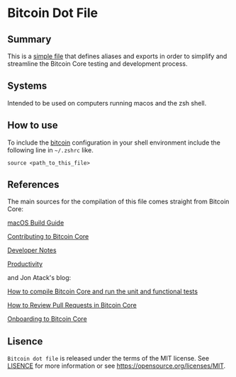 # Bitcoin Dot File

## Summary

This is a [simple file](https://github.com/itornaza/btc-dot/blob/main/bitcoin) that defines aliases and exports in order to simplify and streamline the Bitcoin Core testing and development process.

## Systems

Intended to be used on computers running macos and the zsh shell.

## How to use

To include the [bitcoin](https://github.com/itornaza/btc-dot/blob/main/bitcoin) configuration in your shell environment include the following line in `~/.zshrc` like.

`source <path_to_this_file>`

## References

The main sources for the compilation of this file comes straight from Bitcoin Core:

[macOS Build Guide](https://github.com/bitcoin/bitcoin/blob/master/doc/build-osx.md)

[Contributing to Bitcoin Core](https://github.com/bitcoin/bitcoin/blob/master/CONTRIBUTING.md)

[Developer Notes](https://github.com/bitcoin/bitcoin/blob/master/doc/developer-notes.md)

[Productivity](https://github.com/bitcoin/bitcoin/blob/master/doc/productivity.md)

and Jon Atack's blog: 

[How to compile Bitcoin Core and run the unit and functional tests](https://jonatack.github.io/articles/how-to-compile-bitcoin-core-and-run-the-tests)

[How to Review Pull Requests in Bitcoin Core](https://jonatack.github.io/articles/how-to-review-pull-requests-in-bitcoin-core)

[Onboarding to Bitcoin Core](https://bitcoincore.academy/bin/onboarding-to-bitcoin-core.html)

## Lisence

`Bitcoin dot file` is released under the terms of the MIT license. See [LISENCE](LISENCE) for more
information or see https://opensource.org/licenses/MIT.
